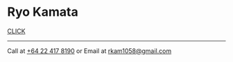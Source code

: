 # Ryo Kamata

[CLICK](https://ryo-kam.github.io/)

---

Call at [+64 22 417 8190](tel:+64224178190) or Email at [rkam1058@gmail.com](mailto:rkam1058@gmail.com)
